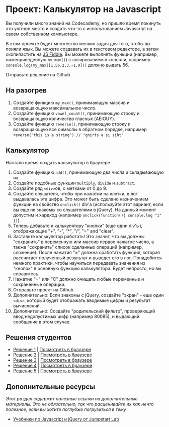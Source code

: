 # Проект: Калькулятор на Javascript

Вы получили много знаний на Codecademy, но пришло время покинуть это уютное место и создать что-то с использованием Javascript на своем собственном компьютере.

В этом проекте будет множество мелких задач для того, чтобы вы поняли язык. Вы можете создавать их в текстовом редакторе, а затем скопипастить на [JS Fiddle](http://jsfiddle.net). Вы можете выполнять функции (например, нижеприведенную `my_max()`) с логированием в консоли, например `console.log(my_max([1,56,2,3,-1,0]))` должно выдать 56.

Отправьте решение на Github

## На разогрев

1. Создайте функцию `my_max()`, принимающую массив и возвращающую максимальное число.
2. Создайте функцию `vowel_count()`, принимающую строку и возвращающую количество гласных (AEIOUY).
3. Создайте функцию `reverse()`, принимающую строку и возвращающую все символы в обратном порядке, например `reverse("this is a string") // "gnirts a si siht"`

## Калькулятор

Настало время создать калькулятор в браузере

1. Создайте функцию `add()`, принимающую два числа и складывающую их.
2. Создайте подобные функции `multiply`, `divide` и `subtract`.
3. Создайте ряд `<div>`ов, с метками от 0 до 9.
4. Создайте слушателя, чтобы при нажатии на клетки, в лог выдавалась эта цифра. Это может быть сделано назначением функции на свойство `onclick()` div'а (используйте этот вариант, если вы еще не знакомы со слушателями в jQuery). На данный момент допустим и хардкод (например `onclick(function(){ console.log "1" })`).
5. Теперь добавьте к калькулятору "кнопки" (еще одни div'ы), отображающие "+", "-", "*", "/", "=" and "clear".
6. Заставьте калькулятор работать! Это значит, что вы должны "сохранить" в переменную или массив первое нажатое число, а также "сохранить" список сделанных операций (например, сложение). После нажатия "=" должна сработать функция, которая рассчитает полученный результат и выведет его в лог.
Понадобится немного практики, чтобы научиться передавать значения из "кнопок" в основную функцию калькулятора. Будет непросто, но вы справитесь.
7. Нажатие "=" или "С" должно очищать любые переменные и сохраненные операции.
8. Отправьте проект на Github.
9. Дополнительно: Если знакомы с jQuery, создайте "экран" - еще один `<div>`, который будет отображать вводимые цифры и результат вычислений.
9. Дополнительно: Создайте "родительский фильтр", проверяющий ввод недопустимых цифр (например 80085), и выдающий сообщение в этом случае.


## Решения студентов

* [Решение 1](https://github.com/siromivel/purecalc) | [Посмотреть в браузере](http://htmlpreview.github.io/?https://github.com/siromivel/purecalc/blob/master/jscalc.html)
* [Решение 2](https://github.com/donaldali/odin-js-jquery/tree/master/calculator) | [Посмотреть в браузере](http://htmlpreview.github.io/?https://github.com/donaldali/odin-js-jquery/blob/master/calculator/index.html)
* [Решение 3](https://github.com/afshinator/js-calculator) | [Посмотреть в браузере](http://htmlpreview.github.io/?https://github.com/afshinator/js-calculator/blob/master/index.html)
* [Решение 4](https://github.com/jiangscript/jscalc) | [Посмотреть в браузере](http://jiangscript.github.io/jscalc/)
* [Решение 5](https://github.com/tim5046/projectOdin/tree/master/Javascript/Project1) | [Посмотреть в браузере](http://jsfiddle.net/thomasmclaughlin/88cJL/)


## Дополнительные ресурсы

*Этот раздел содержит полезные ссылки на дополнительные материалы. Это не обязательно, так что расценивайте их как нечто полезное, если вы хотите поглубже погрузиться в тему*

* [Учебники по Javascript и jQuery от Jumpstart Lab](http://tutorials.jumpstartlab.com/)
